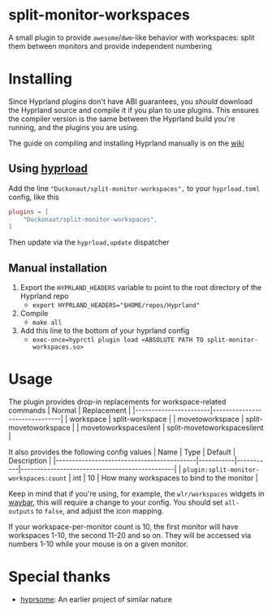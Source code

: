 # split-monitor-workspaces
A small plugin to provide `awesome`/`dwm`-like behavior with workspaces: split them between monitors and provide independent numbering

# Installing
Since Hyprland plugins don't have ABI guarantees, you *should* download the Hyprland source and compile it if you plan to use plugins.
This ensures the compiler version is the same between the Hyprland build you're running, and the plugins you are using.

The guide on compiling and installing Hyprland manually is on the [wiki](http://wiki.hyprland.org/Getting-Started/Installation/#manual-manual-build)

## Using [hyprload](https://github.com/Duckonaut/hyprload)
Add the line `"Duckonaut/split-monitor-workspaces",` to your `hyprload.toml` config, like this
```toml
plugins = [
    "Duckonaut/split-monitor-workspaces",
]
```
Then update via the `hyprload,update` dispatcher

## Manual installation
1. Export the `HYPRLAND_HEADERS` variable to point to the root directory of the Hyprland repo
    - `export HYPRLAND_HEADERS="$HOME/repos/Hyprland"`
2. Compile
    - `make all`
3. Add this line to the bottom of your hyprland config
    - `exec-once=hyprctl plugin load <ABSOLUTE PATH TO split-monitor-workspaces.so>`


# Usage
The plugin provides drop-in replacements for workspace-related commands
| Normal                | Replacement                   |
|-----------------------|-------------------------------|
| workspace             | split-workspace               |
| movetoworkspace       | split-movetoworkspace         |
| movetoworkspacesilent | split-movetoworkspacesilent   |

It also provides the following config values
| Name                                      | Type      | Default   | Description                                   |
|-------------------------------------------|-----------|-----------|-----------------------------------------------|
| `plugin:split-monitor-workspaces:count`   | int       | 10        | How many workspaces to bind to the monitor    |

Keep in mind that if you're using, for example, the `wlr/workspaces` widgets in [waybar](https://github.com/Alexays/Waybar), this will require a change to your config. You should set `all-outputs` to `false`, and adjust the icon mapping.

If your workspace-per-monitor count is 10, the first monitor will have workspaces 1-10, the second 11-20 and so on. They will be accessed via numbers 1-10 while your mouse is on a given monitor.

# Special thanks
- [hyprsome](https://github.com/sopa0/hyprsome): An earlier project of similar nature
